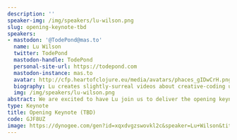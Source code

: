 ```yaml
---
description: ''
speaker-img: /img/speakers/lu-wilson.png
slug: opening-keynote-tbd
speakers:
- mastodon: '@TodePond@mas.to'
  name: Lu Wilson
  twitter: TodePond
  mastodon-handle: TodePond
  personal-site-url: https://todepond.com
  mastodon-instance: mas.to
  avatar: http://cfp.heartofclojure.eu/media/avatars/phaces_gIDwCrH.png
  biography: Lu creates slightly-surreal videos about creative-coding under the Todepond moniker. They are one of the hosts of the Future of Coding podcast, a coder at tldraw, and a researcher in residence at Ink and Switch.
  img: /img/speakers/lu-wilson.png
abstract: We are excited to have Lu join us to deliver the opening keynote. Stay tuned for more details.
type: Keynote
title: Opening Keynote (TBD)
code: GJF8UZ
image: https://dynogee.com/gen?id=xqxdvgzswovkl2c&speaker=Lu+Wilson&title=Opening+Keynote+%28TBD%29&type=Keynote&img=https%3A//2024.heartofclojure.eu/img/speakers/lu-wilson.png%3Fv%3D1725345969875
---
```

